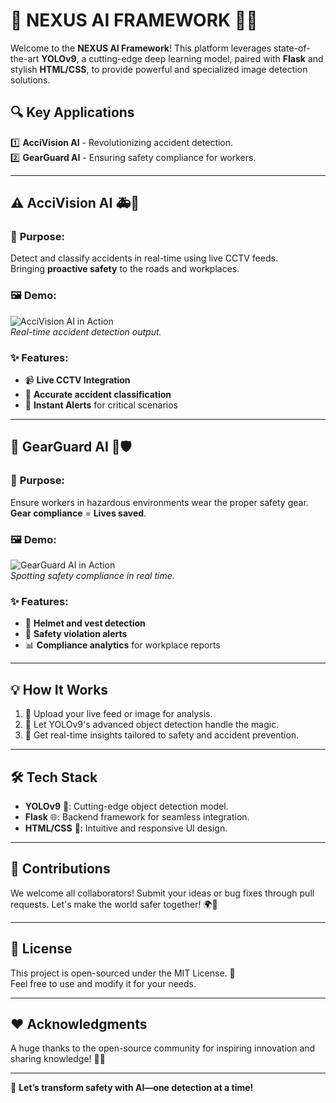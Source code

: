 # 🚀 **NEXUS AI FRAMEWORK** 🧠✨

Welcome to the **NEXUS AI Framework**! This platform leverages state-of-the-art **YOLOv9**, a cutting-edge deep learning model, paired with **Flask** and stylish **HTML/CSS**, to provide powerful and specialized image detection solutions.

## 🔍 **Key Applications**
1️⃣ **AcciVision AI** - Revolutionizing accident detection.  
2️⃣ **GearGuard AI** - Ensuring safety compliance for workers.

---

## ⚠️ **AcciVision AI** 🚑🚧

### 🎯 **Purpose**:
Detect and classify accidents in real-time using live CCTV feeds.  
Bringing **proactive safety** to the roads and workplaces.

### 🖼️ **Demo**:  
![AcciVision AI in Action](https://github.com/user-attachments/assets/ab4f8988-e698-411f-aab9-53a12dd78a9a)  
*Real-time accident detection output.*

### ✨ **Features**:
- 📹 **Live CCTV Integration**  
- 🛑 **Accurate accident classification**  
- 🚨 **Instant Alerts** for critical scenarios  

---

## 🦺 **GearGuard AI** 👷🛡️

### 🎯 **Purpose**:
Ensure workers in hazardous environments wear the proper safety gear.  
**Gear compliance** = **Lives saved**.

### 🖼️ **Demo**:  
![GearGuard AI in Action](images/gearguard_demo.jpg)  
*Spotting safety compliance in real time.*

### ✨ **Features**:
- 👷 **Helmet and vest detection**  
- 🔔 **Safety violation alerts**  
- 📊 **Compliance analytics** for workplace reports  

---

## 💡 **How It Works**
1. 🎥 Upload your live feed or image for analysis.  
2. 🧠 Let YOLOv9's advanced object detection handle the magic.  
3. 🚨 Get real-time insights tailored to safety and accident prevention.

---

## 🛠️ **Tech Stack**
- **YOLOv9** 🧠: Cutting-edge object detection model.  
- **Flask** 🌐: Backend framework for seamless integration.  
- **HTML/CSS** 🎨: Intuitive and responsive UI design.

---

## 🤝 **Contributions**
We welcome all collaborators! Submit your ideas or bug fixes through pull requests. Let's make the world safer together! 🌍💪

---

## 📜 **License**
This project is open-sourced under the MIT License. 📝  
Feel free to use and modify it for your needs.

---

## ❤️ **Acknowledgments**
A huge thanks to the open-source community for inspiring innovation and sharing knowledge! 🤗💡

---

🚀 **Let’s transform safety with AI—one detection at a time!**
